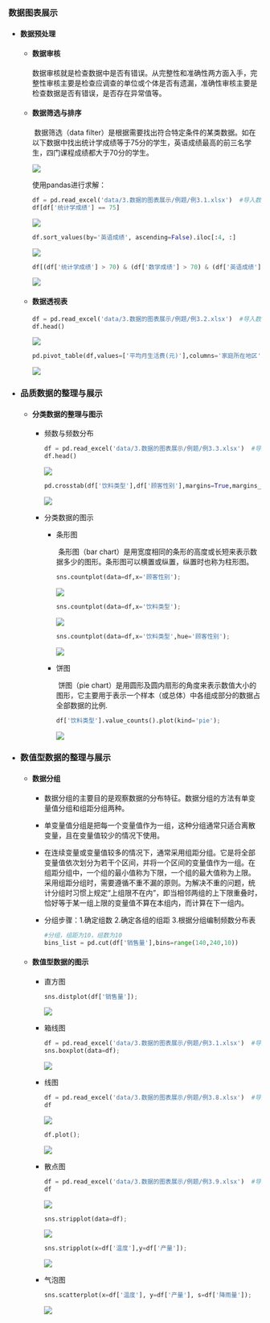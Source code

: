 ### 数据图表展示

- #### 数据预处理

  - #### 数据审核

    ​		数据审核就是检查数据中是否有错误。从完整性和准确性两方面入手，完整性审核主要是检查应调查的单位或个体是否有遗漏，准确性审核主要是检查数据是否有错误，是否存在异常值等。
    
  - #### 数据筛选与排序

    ​		数据筛选（data filter）是根据需要找出符合特定条件的某类数据。如在以下数据中找出统计学成绩等于75分的学生，英语成绩最高的前三名学生，四门课程成绩都大于70分的学生。

    ![](https://i.loli.net/2019/11/03/7mF89Pv2Ch4ejXf.png)

    使用pandas进行求解：
    
    ```python
    df = pd.read_excel('data/3.数据的图表展示/例题/例3.1.xlsx')  #导入数据
    df[df['统计学成绩'] == 75]
    ```
    ![](https://i.loli.net/2019/11/03/JqTuUCos3b82IED.png)
    ```python
    df.sort_values(by='英语成绩', ascending=False).iloc[:4, :]
    ```
    ![](https://i.loli.net/2019/11/03/dyRJ28g5H1nXafV.png)
    ```python
    df[(df['统计学成绩'] > 70) & (df['数学成绩'] > 70) & (df['英语成绩'] > 70) & (df['经济学成绩'] > 70)]
    ```
    
    ![](https://i.loli.net/2019/11/03/gsMp2R3LQKrWmxI.png)
    
  - #### 数据透视表

    ```python
    df = pd.read_excel('data/3.数据的图表展示/例题/例3.2.xlsx')  #导入数据
    df.head()
    ```
    
    ![](https://i.loli.net/2019/11/03/EfSG9FBCDMdjNvn.png)
    
    ```python
    pd.pivot_table(df,values=['平均月生活费(元)'],columns='家庭所在地区',index=['性别','买衣物首选因素'],aggfunc=np.sum)
    ```
    
    ![](https://i.loli.net/2019/11/03/m23fY6qbZHBtlAM.png)
    
    

- ### 品质数据的整理与展示

  - #### 分类数据的整理与图示

    - 频数与频数分布

      ```python
      df = pd.read_excel('data/3.数据的图表展示/例题/例3.3.xlsx')  #导入数据
      df.head()
      ```

      ![](https://i.loli.net/2019/11/03/AXpOugYNQ9b1Fdc.png)

      ```python
      pd.crosstab(df['饮料类型'],df['顾客性别'],margins=True,margins_name='总计')
      ```

      ![](https://i.loli.net/2019/11/03/pntmXKo3DIW9YRs.png)

      

    - 分类数据的图示
    
      - 条形图

        ​		条形图（bar chart）是用宽度相同的条形的高度或长短来表示数据多少的图形。条形图可以横置或纵置，纵置时也称为柱形图。

        ```python
        sns.countplot(data=df,x='顾客性别');
        ```

        ![](https://i.loli.net/2019/11/03/u6w2EvmC3dA9qgl.png)

        ```python
        sns.countplot(data=df,x='饮料类型');
        ```

        ![](https://i.loli.net/2019/11/03/6BjyvVaGkPJAEFC.png)

        ```python
        sns.countplot(data=df,x='饮料类型',hue='顾客性别');
        ```

        ![](https://i.loli.net/2019/11/03/EAbG2QWL7NZTUnM.png)
    
      - 饼图

        ​		饼图（pie chart）是用圆形及圆内扇形的角度来表示数值大小的图形，它主要用于表示一个样本（或总体）中各组成部分的数据占全部数据的比例.

        ```python
        df['饮料类型'].value_counts().plot(kind='pie');
        ```
    
        ![](https://i.loli.net/2019/11/03/T1LOpN5w3aJ4PgW.png)
    
    

- ### 数值型数据的整理与展示

  - #### 数据分组

    - 数据分组的主要目的是观察数据的分布特征。数据分组的方法有单变量值分组和组距分组两种。

    - 单变量值分组是把每一个变量值作为一组，这种分组通常只适合离散变量，且在变量值较少的情况下使用。

    - 在连续变量或变量值较多的情况下，通常采用组距分组。它是将全部变量值依次划分为若干个区间，并将一个区间的变量值作为一组。在组距分组中，一个组的最小值称为下限，一个组的最大值称为上限。采用组距分组时，需要遵循不重不漏的原则。为解决不重的问题，统计分组时习惯上规定“上组限不在内”，即当相邻两组的上下限重叠时，恰好等于某一组上限的变量值不算在本组内，而计算在下一组内。

    - 分组步骤：1.确定组数      2.确定各组的组距      3.根据分组编制频数分布表

      ```python
      #分组，组距为10，组数为10
      bins_list = pd.cut(df['销售量'],bins=range(140,240,10))
      ```
  
  - #### 数值型数据的图示
  
    - 直方图
    
      ```python
      sns.distplot(df['销售量']);
      ```
    
      ![](https://i.loli.net/2019/11/03/cWvkBPzxEj5IY74.png)
    
    - 箱线图
    
      ```python
      df = pd.read_excel('data/3.数据的图表展示/例题/例3.1.xlsx')  #导入数据
      sns.boxplot(data=df);
      ```
    
      ![](https://i.loli.net/2019/11/03/tr3RiwazEfy5eQZ.png)
    
    - 线图
    
      ```python
      df = pd.read_excel('data/3.数据的图表展示/例题/例3.8.xlsx')  #导入数据
      df
      ```
    
      ![](https://i.loli.net/2019/11/03/a5dJtFbBLhYZx2G.png)
    
      ```python
      df.plot();
      ```
    
      ![](https://i.loli.net/2019/11/03/Z9V3kubLacA8CYR.png)
    
    - 散点图
    
      ```python
      df = pd.read_excel('data/3.数据的图表展示/例题/例3.9.xlsx')  #导入数据
      df
      ```
    
      ![](https://i.loli.net/2019/11/03/CZKMfgR7VFTpxhJ.png)
    
      ```python
      sns.stripplot(data=df);
      ```
    
      ![](https://i.loli.net/2019/11/03/U2aLcOCJz7i3NsK.png)
    
      ```python
      sns.stripplot(x=df['温度'],y=df['产量']);
      ```
    
      ![](https://i.loli.net/2019/11/03/aP4ySloApbGe6ID.png)
    
    - 气泡图
    
      ```python
      sns.scatterplot(x=df['温度'], y=df['产量'], s=df['降雨量']);
      ```
    
      ![](https://i.loli.net/2019/11/03/xUWtEHjbKaMrzSQ.png)
    
      
